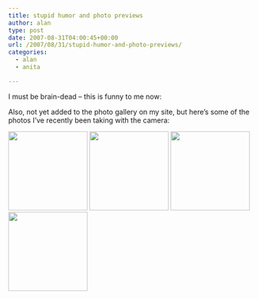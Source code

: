 ```yaml
---
title: stupid humor and photo previews
author: alan
type: post
date: 2007-08-31T04:00:45+00:00
url: /2007/08/31/stupid-humor-and-photo-previews/
categories:
  - alan
  - anita

---
```

I must be brain-dead &#8211; this is funny to me now:


Also, not yet added to the photo gallery on my site, but here&#8217;s some of the photos I&#8217;ve recently been taking with the camera:

 [<img src="http://lh5.google.com/zeroasterisk/Rs0-ot7SMWE/AAAAAAAAAdo/02Pa61vKicE/s160-c/AnitaPregnant.jpg" id="lhcl_cover_id" height="160" width="160" />][1]  [<img src="http://lh6.google.com/zeroasterisk/Rs0-j97SMKE/AAAAAAAAAdk/U9b84eDsxWo/s160-c/Friends2007.jpg" id="lhcl_cover_id" height="160" width="160" />][2]  [ <img src="http://lh3.google.com/zeroasterisk/RtBVkd7SMqE/AAAAAAAAAUM/DjaubsX1yfo/s160-c/Nova.jpg" id="lhcl_cover_id" height="160" width="160" />][3]  [ <img src="http://lh3.google.com/zeroasterisk/RtBVOd7SMbE/AAAAAAAAAds/Z91c838agFM/s160-c/Misc.jpg" id="lhcl_cover_id" height="160" width="160" />][4]


 [1]: http://picasaweb.google.com/zeroasterisk/AnitaPregnant
 [2]: http://picasaweb.google.com/zeroasterisk/Friends2007
 [3]: http://picasaweb.google.com/zeroasterisk/Nova
 [4]: http://picasaweb.google.com/zeroasterisk/Misc
